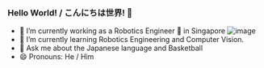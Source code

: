 ### Hello World! / こんにちは世界! 👋
- 🔭 I’m currently working as a Robotics Engineer :robot: in Singapore  ![image](https://user-images.githubusercontent.com/79893112/147637992-cd72ca9b-7f8d-400a-8c09-571bfde7327e.png)
- 🌱 I’m currently learning Robotics Engineering and Computer Vision.
- 💬 Ask me about the Japanese language and Basketball
- 😄 Pronouns: He / Him
<!--
**adrielho10/adrielho10** is a ✨ _special_ ✨ repository because its `README.md` (this file) appears on your GitHub profile.

Here are some ideas to get you started:

- 🔭 I’m currently working on ...
- 🌱 I’m currently learning ...
- 👯 I’m looking to collaborate on ...
- 🤔 I’m looking for help with ...
- 💬 Ask me about ...
- 📫 How to reach me: ...
- 😄 Pronouns: ...
- ⚡ Fun fact: ...
-->
